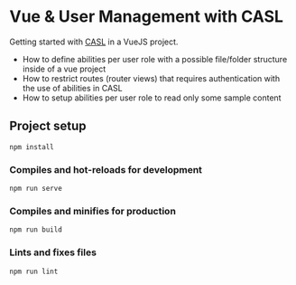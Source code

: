 # Vue & User Management with CASL

Getting started with [CASL](https://github.com/stalniy/casl) in a VueJS project.
* How to define abilities per user role with a possible file/folder structure inside of a vue project
* How to restrict routes (router views) that requires authentication with the use of abilities in CASL
* How to setup abilities per user role to read only some sample content 

## Project setup
```
npm install
```

### Compiles and hot-reloads for development
```
npm run serve
```

### Compiles and minifies for production
```
npm run build
```

### Lints and fixes files
```
npm run lint
```


